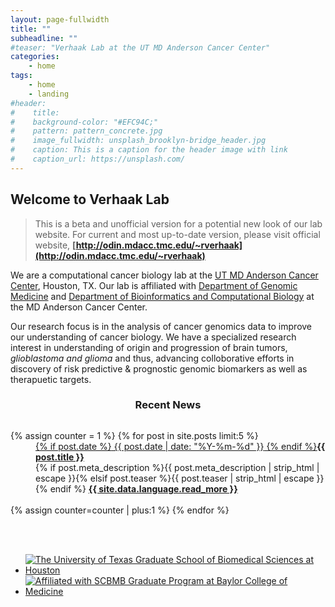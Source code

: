 ```yaml
---
layout: page-fullwidth
title: ""
subheadline: ""
#teaser: "Verhaak Lab at the UT MD Anderson Cancer Center"
categories:
    - home
tags:
    - home
    - landing
#header:
#    title:
#    background-color: "#EFC94C;"
#    pattern: pattern_concrete.jpg
#    image_fullwidth: unsplash_brooklyn-bridge_header.jpg
#    caption: This is a caption for the header image with link
#    caption_url: https://unsplash.com/
---
```

## Welcome to Verhaak Lab

>This is a beta and unofficial version for a potential new look of our lab website. For current and most up-to-date version, please visit official website, **[http://odin.mdacc.tmc.edu/~rverhaak](http://odin.mdacc.tmc.edu/~rverhaak)**

We are a computational cancer biology lab at the [UT MD Anderson Cancer Center](http://www.mdanderson.org), Houston, TX. Our lab is affiliated with [Department of Genomic Medicine](http://www.mdanderson.org/education-and-research/departments-programs-and-labs/departments-and-divisions/genomic-medicine/index.html) and [Department of Bioinformatics and Computational Biology](http://bioinformatics.mdanderson.org) at the MD Anderson Cancer Center.  

Our research focus is in the analysis of cancer genomics data to improve our understanding of cancer biology. We have a specialized research interest in understanding of origin and progression of brain tumors, *glioblastoma and glioma* and thus, advancing colloborative efforts in discovery of risk predictive & prognostic genomic biomarkers as well as therapuetic targets.

### <center><i class="fa fa-info-circle fa-1.9x"></i> Recent News</center>

<div id="blog-index" class="row">
  <div class="small-12 columns t30">
    <dl class="accordion" data-accordion>
      {% assign counter = 1 %}
      {% for post in site.posts limit:5 %}
      <dd class="accordion-navigation">
      <a href="#panel{{ counter }}"><span class="iconfont"></span> {% if post.date %}<time class="icon-calendar pr20" datetime="{{ post.date | date: "%Y-%m-%d" }}" itemprop="datePublished"> {{ post.date | date: "%Y-%m-%d" }}</time> {% endif %}<strong>{{ post.title }}</strong></a>
        <div id="panel{{ counter }}" class="content">
          {% if post.meta_description %}{{ post.meta_description | strip_html | escape }}{% elsif post.teaser %}{{ post.teaser | strip_html | escape }}{% endif %}
          <a href="{{ site.url }}{{ post.url }}" title="Read {{ post.title escape_once }}"><strong>{{ site.data.language.read_more }}</strong></a><br><br>
        </div>
      </dd>
      {% assign counter=counter | plus:1 %}
      {% endfor %}
    </dl>
  </div><!-- /.small-12.columns -->
</div><!-- /.row -->

<br>

<center>
<div class="mytweets">
<a class="twitter-timeline"
  width="600"
  height="250"
  href="https://twitter.com/RoelVerhaak"
  data-widget-id="609868819989815296"
  data-chrome="nofooter noborders transparent">
</a></a>
</div>
<script>
    !function(d,s,id){var js,fjs=d.getElementsByTagName(s)[0],p=/^http:/.test(d.location)?'http':'https';if(!d.getElementById(id)){js=d.createElement(s);js.id=id;js.src=p+"://platform.twitter.com/widgets.js";fjs.parentNode.insertBefore(js,fjs);}}(document,"script","twitter-wjs");
</script>
</center>

<br>

<ul class="small-block-grid-2">
<li><a href="http://gsbs.uth.edu"><img alt="The University of Texas Graduate School of Biomedical Sciences at Houston" title="The University of Texas Graduate School of Biomedical Sciences at Houston" src="{{ site.url }}/images/logos/utgsbs_logo.png"></a></li>
<li><a href="http://bcm.edu/scbmb"><img alt="Affiliated with SCBMB Graduate Program at Baylor College of Medicine" title="Affiliated with SCBMB Graduate Program at Baylor College of Medicine" src="{{ site.url }}/images/logos/scbmb_bcm_logo.png"></a></li>
</ul>

